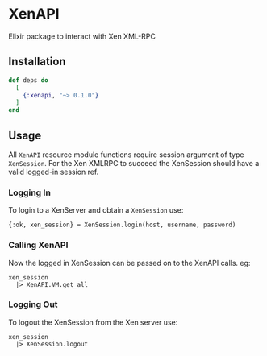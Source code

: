 # XenAPI

Elixir package to interact with Xen XML-RPC

## Installation

```elixir
def deps do
  [
    {:xenapi, "~> 0.1.0"}
  ]
end
```

## Usage

All `XenAPI` resource module functions require session argument of type `XenSession`.
For the Xen XMLRPC to succeed the XenSession should have a valid logged-in session ref.

### Logging In
To login to a XenServer and obtain a `XenSession` use:
```
{:ok, xen_session} = XenSession.login(host, username, password)
```

### Calling XenAPI 
Now the logged in XenSession can be passed on to the XenAPI calls. eg:
```
xen_session 
  |> XenAPI.VM.get_all
```

### Logging Out
To logout the XenSession from the Xen server use:
```
xen_session 
  |> XenSession.logout
```